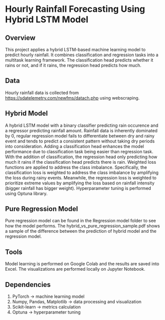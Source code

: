 # Hourly Rainfall Forecasting Using Hybrid LSTM Model
## Overview
This project applies a hybrid LSTM-based machine learning model to predict hourly rainfall. It combines classification and regression tasks into a multitask learning framework.
The classification head predicts whether it rains or not, and if it rains, the regression head predicts how much.

## Data
Hourly rainfall data is collected from https://sdatelemetry.com/newfms/datach.php using webscraping.

## Hybrid Model
A hybrid LSTM model with a binary classifier predicting rain occurence and a regressor predicting rainfall amount.
Rainfall data is inherently dominated by 0, regular regression model fails to differentiate between dry and rainy event and tends to predict a consistent pattern without taking dry periods into consideration. Adding a classification head enhances the model performance due to classification task being easier than regression task. With the addition of classification, the regression head only predicting how much it rains if the classification head predicts there is rain.
Weighted loss functions are applied to address the class imbalance. Specifically, the classification loss is weighted to address the class imbalance by amplifying the loss during rainy events. Meanwhile, the regression loss is weighted to prioritize extreme values by amplifying the loss based on rainfall intensity (bigger rainfall has bigger weight).
Hyperparameter tuning is performed using Optuna library.

## Pure Regression Model
Pure regression model can be found in the Regression model folder to see how the model performs. The hybrid_vs_pure_regression_sample.pdf shows a sample of the difference between the prediction of hybrid model and the regression model.

## Tools
Model learning is performed on Google Colab and the results are saved into Excel. The visualizations are performed locally on Jupyter Notebook.

## Dependencies
1. PyTorch -> machine learning model
2. Numpy, Pandas, Matplotlib -> data processing and visualization
3. Scikit-learn -> metrics calculation
4. Optuna -> hyperparameter tuning
